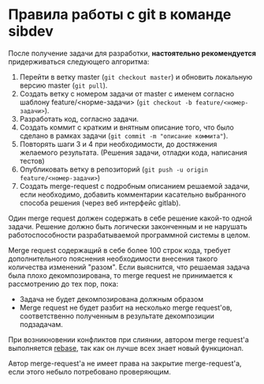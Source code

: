# Правила работы с git в команде sibdev

После получение задачи для разработки, **настоятельно рекомендуется** придерживаться следующего алгоритма:
1. Перейти в ветку master (`git checkout master`) и обновить локальную версию master (`git pull`).
2. Создать ветку с номером задачи от master с именем согласно шаблону feature/<норме-задачи> (`git checkout -b feature/<номер-задачи>`).
3. Разработать код, согласно задачи.
4. Создать коммит с кратким и внятным описание того, что было сделано в рамках задачи (`git commit -m "описание коммита"`).
5. Повторять шаги 3 и 4 при необходимости, до достяжения желаемого результата. (Решения задачи, отладки кода, написания тестов)
6. Опубликовать ветку в репозиторий (`git push -u origin feature/<номер-задачи>`)
7. Создать merge-request с подробным описанием решаемой задачи, если необходимо, добавить комментарии касательно выбранного способа решения (через веб интерфейс gitlab).

Один merge request должен содержать в себе решение какой-то одной задачи. Решение должно быть логически законченным и не нарушать работоспособности разрабатываемой программной системы в целом.

Merge request содержащий в себе более 100 строк кода, требует дополнительного пояснения необходимости внесения такого количества изменений "разом". Если выяснится, что решаемая задача была плохо декомпозирована, то merge request не принимается к рассмотрению до тех пор, пока:
- Задача не будет декомпозирована должным образом
- Merge request не будет разбит на несколько merge request'ов, соответственно полученным в результате декомпозиции подзадачам.

При возникновении конфликтов при слиянии, автором merge request'a выполняется [rebase](https://git-scm.com/docs/git-rebase), так как он лучше всех знает новый функционал.

Автор merge-request'a не имеет права на закрытие merge-request'a, если этого небыло потребовано проверяющим.